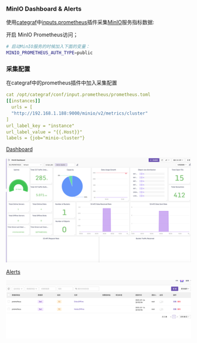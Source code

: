 ### MinIO Dashboard & Alerts

使用[categraf](https://github.com/flashcatcloud/categraf)中[inputs.prometheus](https://github.com/flashcatcloud/categraf/tree/main/inputs/prometheus)插件采集[MinIO](https://min.io/docs/minio/linux/operations/monitoring/collect-minio-metrics-using-prometheus.html?ref=docs-redirect#minio-metrics-collect-using-prometheus)服务指标数据:

开启 MinIO Prometheus访问；

```bash
# 启动MinIO服务的时候加入下面的变量：
MINIO_PROMETHEUS_AUTH_TYPE=public
```

### 采集配置
在categraf中的prometheus插件中加入采集配置
```yaml
cat /opt/categraf/conf/input.prometheus/prometheus.toml
[[instances]]
  urls = [
  "http://192.168.1.188:9000/minio/v2/metrics/cluster"
]
url_label_key = "instance"
url_label_value = "{{.Host}}"
labels = {job="minio-cluster"}
```

[Dashboard](../dashboards/minio_by_categraf.json)

![ceph](./minio.png)

[Alerts](../alerts/minio_by_categraf.json)

![alert](./alerts.png)